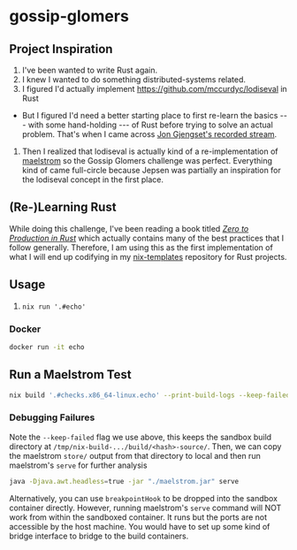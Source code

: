 # gossip-glomers

## Project Inspiration

1. I've been wanted to write Rust again.
1. I knew I wanted to do something distributed-systems related.
1. I figured I'd actually implement https://github.com/mccurdyc/lodiseval in Rust

 - But I figured I'd need a better starting place to first re-learn the basics --- with some hand-holding --- of Rust before trying
 to solve an actual problem. That's when I came across [Jon Gjengset's recorded stream](https://youtu.be/gboGyccRVXI?si=h51BZDIr1LPFWxFU).

1. Then I realized that lodiseval is actually kind of a re-implementation of [maelstrom](https://github.com/jepsen-io/maelstrom) so the Gossip Glomers
challenge was perfect. Everything kind of came full-circle because Jepsen was partially an inspiration for the lodiseval concept in the first place.

## (Re-)Learning Rust

While doing this challenge, I've been reading a book titled [_Zero to Production in Rust_](https://www.amazon.com/Zero-Production-Rust-introduction-development/dp/B0BHLDMFDQ/ref=sr_1_1?crid=1TA1X83N68E12&dib=eyJ2IjoiMSJ9.3PXaR8G-D0CsuTHFajbMtqgg2dshDRkAfoGeqSf-uMYpDEqs3nQVzkzhLvWAMfJjtDGOgjhYHtvn1KkN_hMmvnAeqo5wb1QwwsEz__O_OVO0zaXUTf2hEYza_Af1BnawPhCiSMm30-UqSPqpPFms54BUggOR8lW7_hAaqo1pNHpXHWsPiGLg3-v3jX7oSXsElR8yXD1fu5EFSZM4i0iPlMn9cJ73q3lB6hhNA9J_z-U.BWPWQtikOFIqn-pKOPxEHapd4Bm3o-HYf7pglObXCJs&dib_tag=se&keywords=production+rust&qid=1724622092&sprefix=production+rust%2Caps%2C103&sr=8-1)
which actually contains many of the best practices that I follow generally. Therefore,
I am using this as the first implementation of what I will end up codifying in my
[nix-templates](https://github.com/mccurdyc/nix-templates) repository for Rust projects.

## Usage

1. `nix run '.#echo'`

### Docker

```bash
docker run -it echo
```

## Run a Maelstrom Test

```bash
nix build '.#checks.x86_64-linux.echo' --print-build-logs --keep-failed
```

### Debugging Failures

Note the `--keep-failed` flag we use above, this keeps the sandbox build directory at `/tmp/nix-build-.../build/<hash>-source/`.
Then, we can copy the maelstrom `store/` output from that directory to local and then
run maelstrom's `serve` for further analysis

```bash
java -Djava.awt.headless=true -jar "./maelstrom.jar" serve
```

Alternatively, you can use `breakpointHook` to be dropped into the sandbox container directly.
However, running maelstrom's `serve` command will NOT work from within the sandboxed
container. It runs but the ports are not accessible by the host machine. You would
have to set up some kind of bridge interface to bridge to the build containers.
